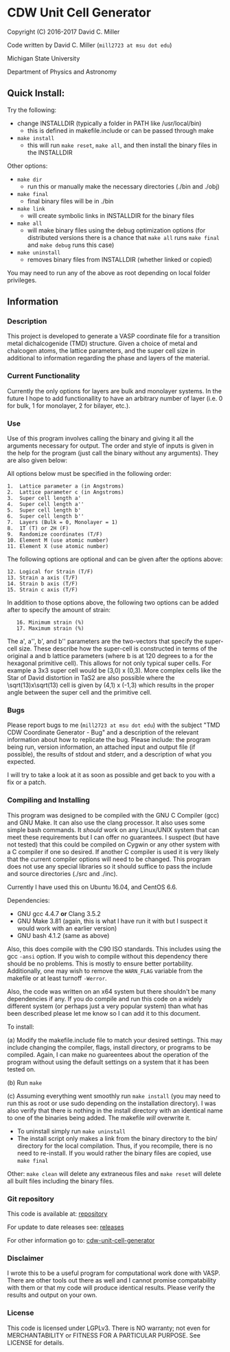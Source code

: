 # CDW Unit Cell Generator

Copyright (C) 2016-2017 David C. Miller

Code written by David C. Miller (`mill2723 at msu dot edu`)

Michigan State University

Department of Physics and Astronomy

## Quick Install:
 
Try the following:

+ change INSTALLDIR (typically a folder in PATH like /usr/local/bin)
  - this is defined in makefile.include or can be passed through make 
+ `make install`
  - this will run `make reset`, `make all`, and then install the binary files in
  the INSTALLDIR 

Other options:

+ `make dir`
  - run this or manually make the necessary directories (./bin and ./obj) 
+ `make final`
  - final binary files will be in ./bin
+ `make link`
  - will create symbolic links in INSTALLDIR for the binary files
+ `make all`
  - will make binary files using the debug optimization options (for distributed
  versions there is a chance that `make all` runs `make final` and `make debug`
  runs this case) 
+ `make uninstall`
  - removes binary files from INSTALLDIR (whether linked or copied)

You may need to run any of the above as root depending on local folder
privileges.

## Information

### Description
This project is developed to generate a VASP coordinate file for a transition
metal dichalcogenide (TMD) structure. Given a choice of metal and chalcogen
atoms, the lattice parameters, and the super cell size in additional to
information regarding the phase and layers of the material.

### Current Functionality
Currently the only options for layers are bulk and monolayer systems. In the
future I hope to add functionallity to have an arbitrary number of layer (i.e. 0
for bulk, 1 for monolayer, 2 for bilayer, etc.). 

### Use
Use of this program involves calling the binary and giving it all the arguments
necessary for output. The order and style of inputs is given in the help for the
program (just call the binary without any arguments). They are also given below:

All options below must be specified in the following order:

	1.  Lattice parameter a (in Angstroms)
	2.  Lattice parameter c (in Angstroms)
	3.  Super cell length a'
	4.  Super cell length a''
	5.  Super cell length b'
	6.  Super cell length b''
	7.  Layers (Bulk = 0, Monolayer = 1)
	8.  1T (T) or 2H (F)
	9.  Randomize coordinates (T/F)
	10. Element M (use atomic number)
	11. Element X (use atomic number)

The following options are optional and can be given after the options above:

	12. Logical for Strain (T/F)
	13. Strain a axis (T/F)
	14. Strain b axis (T/F)
	15. Strain c axis (T/F)

In addition to those options above, the following two options can be added after
to specify the amount of strain: 

       16. Minimum strain (%)
       17. Maximum strain (%)

The a', a'', b', and b'' parameters are the two-vectors that specify the
super-cell size. These describe how the super-cell is constructed in terms of
the original a and b lattice parameters (where b is at 120 degrees to a for the
hexagonal primitive cell). This allows for not only typical super cells. For
example a 3x3 super cell would be (3,0) x (0,3). More complex cells like the
Star of David distortion in TaS2 are also possible where the \sqrt(13)x\sqrt(13)
cell is given by (4,1) x (-1,3) which results in the proper angle between the
super cell and the primitive cell.

### Bugs

Please report bugs to me (`mill2723 at msu dot edu`) with the subject "TMD CDW
Coordinate Generator - Bug" and a description of the relevant information about
how to replicate the bug. Please include: the program being run, version
information, an attached input and output file (if possible), the results of
stdout and stderr, and a description of what you expected. 

I will try to take a look at it as soon as possible and get back to you with a
fix or a patch. 

### Compiling and Installing

This program was designed to be compiled with the GNU C Compiler (gcc) and GNU
Make. It can also use the clang processor. It also uses some simple bash
commands. It *should* work on any Linux/UNIX system that can meet these
requirements but I can offer no guarantees. I suspect (but have not tested) that
this could be compiled on Cygwin or any other system with a C compiler if one so
desired. If another C compiler is used it is very likely that the current
compiler options will need to be changed. This program does not use any special
libraries so it should suffice to pass the include and source directories (./src
and ./inc). 

Currently I have used this on Ubuntu 16.04, and CentOS 6.6.

Dependencies:

+ GNU gcc 4.4.7 **or** Clang 3.5.2
+ GNU Make 3.81 (again, this is what I have run it with but I suspect it would
work with an earlier version) 
+ GNU bash 4.1.2 (same as above)

Also, this does compile with the C90 ISO standards. This includes using the gcc
`-ansi` option. If you wish to compile without this dependency there should be
no problems. This is mostly to ensure better portability. Additionally, one may
wish to remove the `WARN_FLAG` variable from the makefile or at least turnoff
`-Werror`. 

Also, the code was written on an x64 system but there shouldn't be many
dependencies if any. If you do compile and run this code on a widely different
system (or perhaps just a very popular system) than what has been described
please let me know so I can add it to this document.

To install:

(a) Modify the makefile.include file to match your desired settings. This may
include changing the compiler, flags, install directory, or programs to be
compiled. Again, I can make no guareentees about the operation of the program
without using the default settings on a system that it has been tested on.

(b) Run `make`

(c) Assuming everything went smoothly run `make install` (you may need to run
this as root or use sudo depending on the installation directory). I was also
verify that there is nothing in the install directory with an identical name to
one of the binaries being added. The makefile *will* overwrite it.

- To uninstall simply run `make uninstall`
- The install script only makes a link from the binary directory to the bin/
  directory for the local compilation. Thus, if you recompile, there is no need
  to re-install. If you would rather the binary files are copied, use `make
  final`  

Other: `make clean` will delete any extraneous files and `make reset` will
delete all built files including the binary files.

### Git repository

This code is available at:
[repository](https://github.com/david-c-miller/cdw-unit-cell-generator)

For update to date releases see:
[releases](https://github.com/david-c-miller/cdw-unit-cell-generator/releases)

For other information go to:
[cdw-unit-cell-generator](https://david-c-miller.github.io/cdw-unit-cell-generator/)

### Disclaimer

I wrote this to be a useful program for computational work done with VASP. There
are other tools out there as well and I cannot promise compatability with them
or that my code will produce identical results. Please verify the results and
output on your own. 

### License

This code is licensed under LGPLv3. There is NO warranty; not even for
MERCHANTABILITY or FITNESS FOR A PARTICULAR PURPOSE. See LICENSE for details.

